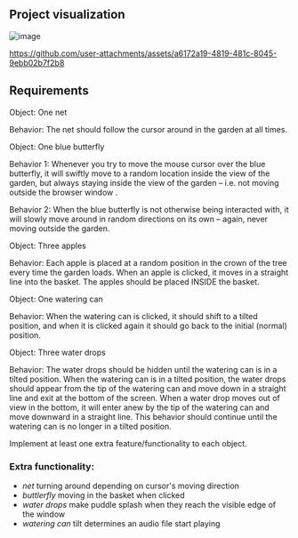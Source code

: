 ## Project visualization

![image](https://github.com/user-attachments/assets/5d6c1c24-3e35-46d9-91f0-b8be6eb73e40)

https://github.com/user-attachments/assets/a6172a19-4819-481c-8045-9ebb02b7f2b8

## Requirements

Object: One net

Behavior: The net should follow the cursor around in the garden at all times.


Object: One blue butterfly

Behavior 1: Whenever you try to move the mouse cursor over the blue butterfly, it will swiftly move to a random location inside the view of the garden, but always staying inside the view of the garden – i.e. not moving outside the browser window .

Behavior 2: When the blue butterfly is not otherwise being interacted with, it will slowly move around in random directions on its own – again, never moving outside the garden.


Object: Three apples

Behavior: Each apple is placed at a random position in the crown of the tree every time the garden loads. When an apple is clicked, it moves in a straight line into the basket. The apples should be placed INSIDE the basket.


Object: One watering can

Behavior: When the watering can is clicked, it should shift to a tilted position, and when it is clicked again it should go back to the initial (normal) position.


Object: Three water drops

Behavior: The water drops should be hidden until the watering can is in a tilted position. When the watering can is in a tilted position, the water drops should appear from the tip of the watering can and move down in a straight line and exit at the bottom of the screen. When a water drop moves out of view in the bottom, it will enter anew by the tip of the watering can and move downward in a straight line. This behavior should continue until the watering can is no longer in a tilted position. 


Implement at least one extra feature/functionality to each object.

### Extra functionality: 
- *net* turning around depending on cursor's moving direction
- *buttlerfly* moving in the basket when clicked
- *water drops* make puddle splash when they reach the visible edge of the window
- *watering can* tilt determines an audio file start playing
